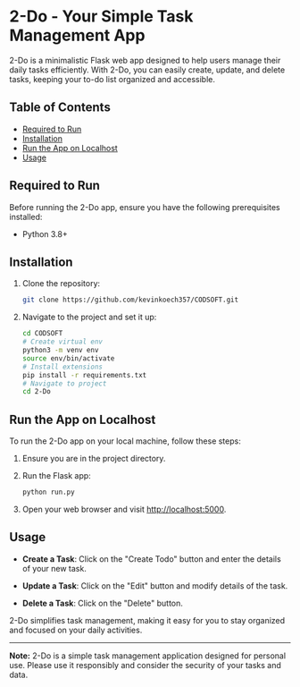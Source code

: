 # 2-Do - Your Simple Task Management App

2-Do is a minimalistic Flask web app designed to help users manage their daily tasks efficiently. With 2-Do, you can easily create, update, and delete tasks, keeping your to-do list organized and accessible.

## Table of Contents

- [Required to Run](#required-to-run)
- [Installation](#installation)
- [Run the App on Localhost](#run-the-app-on-localhost)
- [Usage](#usage)


## Required to Run

Before running the 2-Do app, ensure you have the following prerequisites installed:

- Python 3.8+

## Installation

1. Clone the repository:

    ```bash
    git clone https://github.com/kevinkoech357/CODSOFT.git
    ```

2. Navigate to the project and set it up:

    ```bash
    cd CODSOFT
    # Create virtual env
    python3 -m venv env
    source env/bin/activate
    # Install extensions
    pip install -r requirements.txt
    # Navigate to project
    cd 2-Do
    ```

## Run the App on Localhost

To run the 2-Do app on your local machine, follow these steps:

1. Ensure you are in the project directory.

2. Run the Flask app:

    ```bash
    python run.py
    ```

3. Open your web browser and visit [http://localhost:5000](http://localhost:5000).

## Usage

- **Create a Task**: Click on the "Create Todo" button and enter the details of your new task.

- **Update a Task**: Click on the "Edit" button and modify details of the task.

- **Delete a Task**: Click on the "Delete" button.

2-Do simplifies task management, making it easy for you to stay organized and focused on your daily activities.


---

**Note:** 2-Do is a simple task management application designed for personal use. Please use it responsibly and consider the security of your tasks and data.
